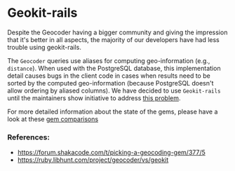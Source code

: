 # Geokit-rails

Despite the Geocoder having a bigger community and giving the impression that it's better in all aspects, the majority of our developers have had less trouble using geokit-rails.

The `Geocoder` queries use aliases for computing geo-information (e.g., `distance`). When used with the PostgreSQL database, this implementation detail causes bugs in the client code in cases when results need to be sorted by the computed geo-information (because PostgreSQL doesn't allow ordering by aliased columns). We have decided to use `Geokit-rails` until the maintainers show initiative to address [this problem](https://github.com/alexreisner/geocoder/issues/1205#issuecomment-327323301).

For more detailed information about the state of the gems, please have a look at these [gem comparisons](https://gist.github.com/cilim/a19aece2b954a837dc87ac67c67c92ad)

### References:
- https://forum.shakacode.com/t/picking-a-geocoding-gem/377/5
- https://ruby.libhunt.com/project/geocoder/vs/geokit

